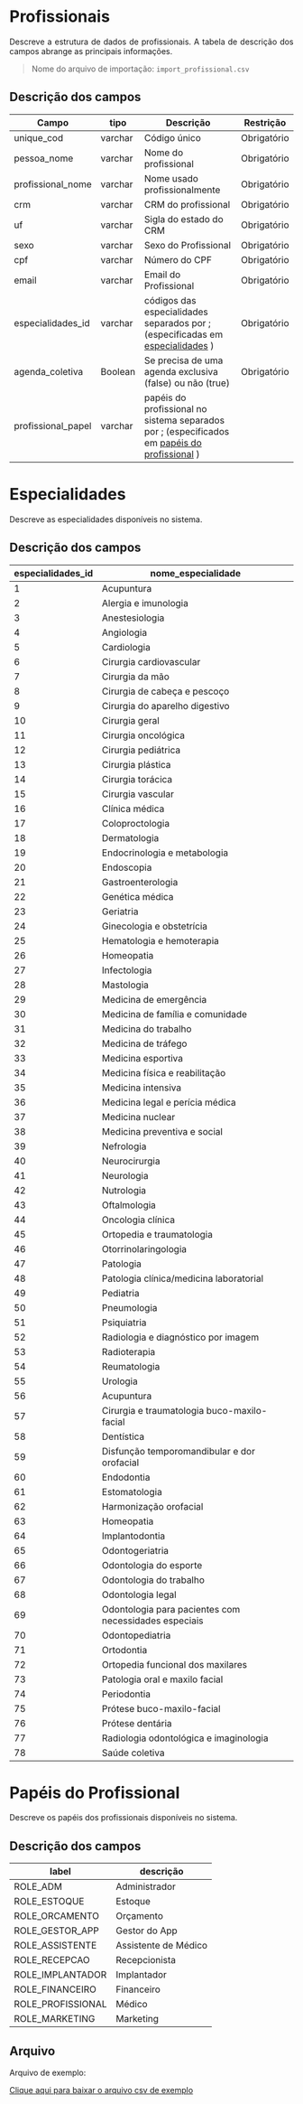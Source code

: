# Profissionais

<p align="justify"> 
Descreve a estrutura de dados de profissionais. A tabela de descrição dos campos abrange as principais informações.
 </p>

> Nome do arquivo de importação: `import_profissional.csv`


 ## Descrição dos campos

| Campo                   |tipo  | Descrição                | Restrição |
|--------------------------|-|------------------------------|----|
| unique_cod            |varchar | Código único                 |Obrigatório |
| pessoa_nome           |varchar | Nome do profissional         |Obrigatório |
| profissional_nome     |varchar | Nome usado profissionalmente |Obrigatório |
| crm      |varchar | CRM do profissional          |Obrigatório |
| uf       |varchar | Sigla do estado do CRM       |Obrigatório | 
| sexo                  |varchar | Sexo do Profissional         |Obrigatório |
| cpf                   |varchar | Número do CPF                |Obrigatório |
| email                 |varchar | Email do Profissional        |Obrigatório |
| especialidades_id     |varchar | códigos das especialidades separados por ; (especificadas em [especialidades](#especialidades) )      |Obrigatório |
| agenda_coletiva       |Boolean | Se precisa de uma agenda exclusiva (false) ou não (true) |Obrigatório |
| profissional_papel    |varchar | papéis do profissional no sistema separados por ; (especificados em [papéis do profissional](#papéis-do-profissional) )    | |


# Especialidades
<p align="justify"> 
Descreve as especialidades disponíveis no sistema.
 </p>

 ## Descrição dos campos
 | especialidades_id |nome_especialidade  |
|--------------------------|-----------------|
1	|Acupuntura
2	|Alergia e imunologia
3	|Anestesiologia
4	|Angiologia
5	|Cardiologia
6	|Cirurgia cardiovascular
7	|Cirurgia da mão
8	|Cirurgia de cabeça e pescoço
9	|Cirurgia do aparelho digestivo
10	|Cirurgia geral
11	|Cirurgia oncológica
12	|Cirurgia pediátrica
13	|Cirurgia plástica
14	|Cirurgia torácica
15	|Cirurgia vascular
16	|Clínica médica
17	|Coloproctologia
18	|Dermatologia
19	|Endocrinologia e metabologia
20	|Endoscopia
21	|Gastroenterologia
22	|Genética médica
23	|Geriatria
24	|Ginecologia e obstetrícia
25	|Hematologia e hemoterapia
26	|Homeopatia
27	|Infectologia
28	|Mastologia
29	|Medicina de emergência
30	|Medicina de família e comunidade
31	|Medicina do trabalho
32	|Medicina de tráfego
33	|Medicina esportiva
34	|Medicina física e reabilitação
35	|Medicina intensiva
36	|Medicina legal e perícia médica
37	|Medicina nuclear
38	|Medicina preventiva e social
39	|Nefrologia
40	|Neurocirurgia
41	|Neurologia
42	|Nutrologia
43	|Oftalmologia
44	|Oncologia clínica
45	|Ortopedia e traumatologia
46	|Otorrinolaringologia
47	|Patologia
48	|Patologia clínica/medicina laboratorial
49	|Pediatria
50	|Pneumologia
51	|Psiquiatria
52	|Radiologia e diagnóstico por imagem
53	|Radioterapia
54	|Reumatologia
55	|Urologia
56	|Acupuntura
57	|Cirurgia e traumatologia buco-maxilo-facial
58	|Dentística
59	|Disfunção temporomandibular e dor orofacial
60	|Endodontia
61	|Estomatologia
62	|Harmonização orofacial
63	|Homeopatia
64	|Implantodontia
65	|Odontogeriatria
66	|Odontologia do esporte
67	|Odontologia do trabalho
68	|Odontologia legal
69	|Odontologia para pacientes com necessidades especiais
70	|Odontopediatria
71	|Ortodontia
72	|Ortopedia funcional dos maxilares
73	|Patologia oral e maxilo facial
74	|Periodontia
75	|Prótese buco-maxilo-facial
76	|Prótese dentária
77	|Radiologia odontológica e imaginologia
78	|Saúde coletiva

# Papéis do Profissional
<p align="justify"> 
Descreve os papéis dos profissionais disponíveis no sistema.
 </p>


## Descrição dos campos

 | label | descrição  |
|--------------------------|-----------------|
ROLE_ADM	|Administrador
ROLE_ESTOQUE	|Estoque
ROLE_ORCAMENTO	|Orçamento
ROLE_GESTOR_APP	|Gestor do App
ROLE_ASSISTENTE	|Assistente de Médico
ROLE_RECEPCAO	|Recepcionista
ROLE_IMPLANTADOR	|Implantador
ROLE_FINANCEIRO	|Financeiro
ROLE_PROFISSIONAL	|Médico
ROLE_MARKETING	|Marketing



## Arquivo
<p align="justify">Arquivo de exemplo:</p>

[Clique aqui para baixar o arquivo csv de exemplo](arquivos_exemplos/import_profissional.csv ':ignore')
